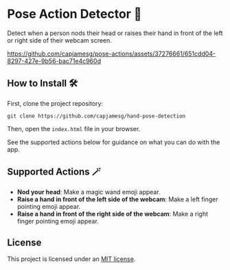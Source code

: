 # Pose Action Detector 🧑

Detect when a person nods their head or raises their hand in front of the left or right side of their webcam screen.

https://github.com/capjamesg/pose-actions/assets/37276661/651cdd04-8297-427e-9b56-bac71e4c960d

## How to Install 🛠️

First, clone the project repository:

```
git clone https://github.com/capjamesg/hand-pose-detection
```

Then, open the `index.html` file in your browser.

See the supported actions below for guidance on what you can do with the app.

## Supported Actions 🪄

- **Nod your head**: Make a magic wand emoji appear.
- **Raise a hand in front of the left side of the webcam**: Make a left finger pointing emoji appear.
- **Raise a hand in front of the right side of the webcam**: Make a right finger pointing emoji appear.

## License

This project is licensed under an [MIT license](LICENSE).
